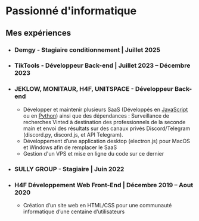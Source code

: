 # Passionné d'informatique

## Mes expériences

* ### Demgy - Stagiaire conditionnement | Juillet 2025
* ### TikTools - Développeur Back-end | Juillet 2023 – Décembre 2023
* ### JEKLOW, MONITAUR, H4F, UNITSPACE - Développeur Back-end
  + Développer et maintenir plusieurs SaaS (Développés en <ins>JavaScript</ins> ou en <ins>Python</ins>) ainsi que des dépendances : Surveillance de recherches Vinted à destination des professionnels de la seconde main et envoi des résultats sur des canaux privés Discord/Telegram (discord.py, discord.js, et API Telegram).
  + Développement d’une application desktop (electron.js) pour MacOS et Windows afin de remplacer le SaaS
  + Gestion d'un VPS et mise en ligne du code sur ce dernier
* ### SULLY GROUP - Stagiaire | Juin 2022
* ### H4F Développement Web Front-End | Décembre 2019 – Aout 2020
  + Création d’un site web en HTML/CSS pour une communauté informatique d’une centaine d’utilisateurs
